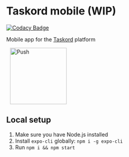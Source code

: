 # Taskord mobile (WIP)

[![Codacy Badge](https://api.codacy.com/project/badge/Grade/2819c52b123d4629b595f429cfc6ac5a)](https://app.codacy.com/gh/filiptronicek/taskord-mobile?utm_source=github.com&utm_medium=referral&utm_content=filiptronicek/taskord-mobile&utm_campaign=Badge_Grade)

Mobile app for the [Taskord](https://gitlab.com/taskord/taskord) platform

<a href="https://gitpod.io/#https://gitlab.com/taskord/taskord" style="padding: 10px;">
    <img src="https://gitpod.io/button/open-in-gitpod.svg" width="150" alt="Push" align="center">
</a>

## Local setup

1.  Make sure you have Node.js installed
2.  Install `expo-cli` globally: `npm i -g expo-cli`
3.  Run `npm i && npm start`
